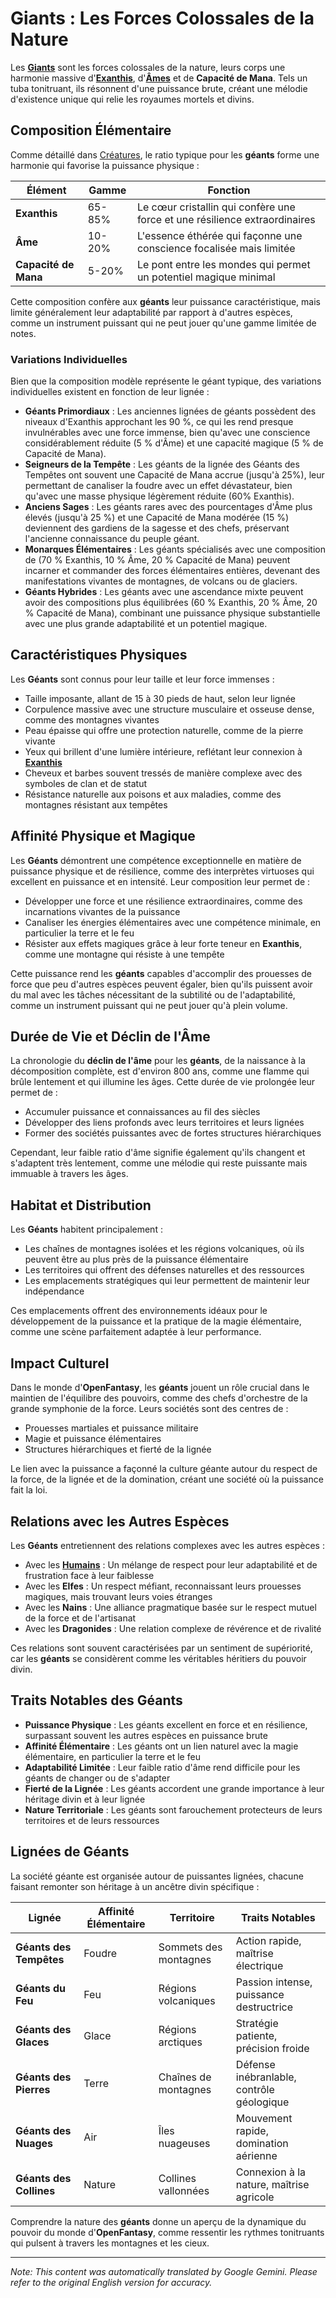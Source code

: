 # **Giants** : Les Forces Colossales de la Nature

Les [**Giants**](/codex/Creatures/Giants.md) sont les forces colossales de la nature, leurs corps une harmonie massive d'[**Exanthis**](/codex/Basic/Exanthis.md), d'[**Âmes**](/codex/Basic/Soul.md) et de **Capacité de Mana**. Tels un tuba tonitruant, ils résonnent d'une puissance brute, créant une mélodie d'existence unique qui relie les royaumes mortels et divins.

## Composition Élémentaire

Comme détaillé dans [Créatures](/codex/Creatures/Creatures.md), le ratio typique pour les **géants** forme une harmonie qui favorise la puissance physique :

| Élément | Gamme | Fonction |
|---------|------------|----------|
| **Exanthis** | 65-85% | Le cœur cristallin qui confère une force et une résilience extraordinaires |
| **Âme** | 10-20% | L'essence éthérée qui façonne une conscience focalisée mais limitée |
| **Capacité de Mana** | 5-20% | Le pont entre les mondes qui permet un potentiel magique minimal |

Cette composition confère aux **géants** leur puissance caractéristique, mais limite généralement leur adaptabilité par rapport à d'autres espèces, comme un instrument puissant qui ne peut jouer qu'une gamme limitée de notes.

### Variations Individuelles

Bien que la composition modèle représente le géant typique, des variations individuelles existent en fonction de leur lignée :

- **Géants Primordiaux** : Les anciennes lignées de géants possèdent des niveaux d'Exanthis approchant les 90 %, ce qui les rend presque invulnérables avec une force immense, bien qu'avec une conscience considérablement réduite (5 % d'Âme) et une capacité magique (5 % de Capacité de Mana).
- **Seigneurs de la Tempête** : Les géants de la lignée des Géants des Tempêtes ont souvent une Capacité de Mana accrue (jusqu'à 25%), leur permettant de canaliser la foudre avec un effet dévastateur, bien qu'avec une masse physique légèrement réduite (60% Exanthis).
- **Anciens Sages** : Les géants rares avec des pourcentages d'Âme plus élevés (jusqu'à 25 %) et une Capacité de Mana modérée (15 %) deviennent des gardiens de la sagesse et des chefs, préservant l'ancienne connaissance du peuple géant.
- **Monarques Élémentaires** : Les géants spécialisés avec une composition de (70 % Exanthis, 10 % Âme, 20 % Capacité de Mana) peuvent incarner et commander des forces élémentaires entières, devenant des manifestations vivantes de montagnes, de volcans ou de glaciers.
- **Géants Hybrides** : Les géants avec une ascendance mixte peuvent avoir des compositions plus équilibrées (60 % Exanthis, 20 % Âme, 20 % Capacité de Mana), combinant une puissance physique substantielle avec une plus grande adaptabilité et un potentiel magique.

## Caractéristiques Physiques

Les **Géants** sont connus pour leur taille et leur force immenses :
- Taille imposante, allant de 15 à 30 pieds de haut, selon leur lignée
- Corpulence massive avec une structure musculaire et osseuse dense, comme des montagnes vivantes
- Peau épaisse qui offre une protection naturelle, comme de la pierre vivante
- Yeux qui brillent d'une lumière intérieure, reflétant leur connexion à [**Exanthis**](/codex/Basic/Exanthis.md)
- Cheveux et barbes souvent tressés de manière complexe avec des symboles de clan et de statut
- Résistance naturelle aux poisons et aux maladies, comme des montagnes résistant aux tempêtes

## Affinité Physique et Magique

Les **Géants** démontrent une compétence exceptionnelle en matière de puissance physique et de résilience, comme des interprètes virtuoses qui excellent en puissance et en intensité. Leur composition leur permet de :
- Développer une force et une résilience extraordinaires, comme des incarnations vivantes de la puissance
- Canaliser les énergies élémentaires avec une compétence minimale, en particulier la terre et le feu
- Résister aux effets magiques grâce à leur forte teneur en **Exanthis**, comme une montagne qui résiste à une tempête

Cette puissance rend les **géants** capables d'accomplir des prouesses de force que peu d'autres espèces peuvent égaler, bien qu'ils puissent avoir du mal avec les tâches nécessitant de la subtilité ou de l'adaptabilité, comme un instrument puissant qui ne peut jouer qu'à plein volume.

## Durée de Vie et Déclin de l'Âme

La chronologie du **déclin de l'âme** pour les **géants**, de la naissance à la décomposition complète, est d'environ 800 ans, comme une flamme qui brûle lentement et qui illumine les âges. Cette durée de vie prolongée leur permet de :
- Accumuler puissance et connaissances au fil des siècles
- Développer des liens profonds avec leurs territoires et leurs lignées
- Former des sociétés puissantes avec de fortes structures hiérarchiques

Cependant, leur faible ratio d'âme signifie également qu'ils changent et s'adaptent très lentement, comme une mélodie qui reste puissante mais immuable à travers les âges.

## Habitat et Distribution

Les **Géants** habitent principalement :
- Les chaînes de montagnes isolées et les régions volcaniques, où ils peuvent être au plus près de la puissance élémentaire
- Les territoires qui offrent des défenses naturelles et des ressources
- Les emplacements stratégiques qui leur permettent de maintenir leur indépendance

Ces emplacements offrent des environnements idéaux pour le développement de la puissance et la pratique de la magie élémentaire, comme une scène parfaitement adaptée à leur performance.

## Impact Culturel

Dans le monde d'**OpenFantasy**, les **géants** jouent un rôle crucial dans le maintien de l'équilibre des pouvoirs, comme des chefs d'orchestre de la grande symphonie de la force. Leurs sociétés sont des centres de :
- Prouesses martiales et puissance militaire
- Magie et puissance élémentaires
- Structures hiérarchiques et fierté de la lignée

Le lien avec la puissance a façonné la culture géante autour du respect de la force, de la lignée et de la domination, créant une société où la puissance fait la loi.

## Relations avec les Autres Espèces

Les **Géants** entretiennent des relations complexes avec les autres espèces :
- Avec les [**Humains**](/codex/Creatures/Human.md) : Un mélange de respect pour leur adaptabilité et de frustration face à leur faiblesse
- Avec les **Elfes** : Un respect méfiant, reconnaissant leurs prouesses magiques, mais trouvant leurs voies étranges
- Avec les **Nains** : Une alliance pragmatique basée sur le respect mutuel de la force et de l'artisanat
- Avec les **Dragonides** : Une relation complexe de révérence et de rivalité

Ces relations sont souvent caractérisées par un sentiment de supériorité, car les **géants** se considèrent comme les véritables héritiers du pouvoir divin.

## Traits Notables des Géants

- **Puissance Physique** : Les géants excellent en force et en résilience, surpassant souvent les autres espèces en puissance brute
- **Affinité Élémentaire** : Les géants ont un lien naturel avec la magie élémentaire, en particulier la terre et le feu
- **Adaptabilité Limitée** : Leur faible ratio d'âme rend difficile pour les géants de changer ou de s'adapter
- **Fierté de la Lignée** : Les géants accordent une grande importance à leur héritage divin et à leur lignée
- **Nature Territoriale** : Les géants sont farouchement protecteurs de leurs territoires et de leurs ressources

## Lignées de Géants

La société géante est organisée autour de puissantes lignées, chacune faisant remonter son héritage à un ancêtre divin spécifique :

| Lignée | Affinité Élémentaire | Territoire | Traits Notables |
|---------|---------------|---------|-------------------|
| **Géants des Tempêtes** | Foudre | Sommets des montagnes | Action rapide, maîtrise électrique |
| **Géants du Feu** | Feu | Régions volcaniques | Passion intense, puissance destructrice |
| **Géants des Glaces** | Glace | Régions arctiques | Stratégie patiente, précision froide |
| **Géants des Pierres** | Terre | Chaînes de montagnes | Défense inébranlable, contrôle géologique |
| **Géants des Nuages** | Air | Îles nuageuses | Mouvement rapide, domination aérienne |
| **Géants des Collines** | Nature | Collines vallonnées | Connexion à la nature, maîtrise agricole |

Comprendre la nature des **géants** donne un aperçu de la dynamique du pouvoir du monde d'**OpenFantasy**, comme ressentir les rythmes tonitruants qui pulsent à travers les montagnes et les cieux.


---
_Note: This content was automatically translated by Google Gemini. Please refer to the original English version for accuracy._